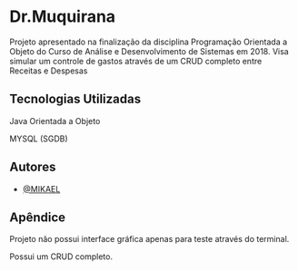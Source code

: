 
# Dr.Muquirana

Projeto apresentado na finalização da disciplina Programação Orientada a Objeto do Curso de Análise e Desenvolvimento de Sistemas em 2018. Visa simular um controle de gastos através de um CRUD completo entre Receitas e Despesas


## Tecnologias Utilizadas

Java Orientada a Objeto

MYSQL (SGDB)
## Autores

- [@MIKAEL](https://www.github.com/MIKHZZ)


## Apêndice

Projeto não possui interface gráfica apenas para teste através do terminal.

Possui um CRUD completo.

